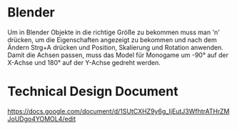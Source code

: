 # Blender

Um in Blender Objekte in die richtige Größe zu bekommen muss man 'n' drücken, um die Eigenschaften angezeigt zu bekommen und nach dem Ändern Strg+A drücken und Position, Skalierung und Rotation anwenden.
Damit die Achsen passen, muss das Model für Monogame um -90° auf der X-Achse und 180° auf der Y-Achse gedreht werden.

# Technical Design Document

https://docs.google.com/document/d/1SUtCXHZ9y6g_IjEutJ3WfhtrATHrZMJoUDgo4YOMOL4/edit
